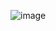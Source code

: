 
![image](https://github.com/dxtaner/MyWorkspace/assets/44675799/445e195c-9d0d-4348-a7d9-486163f91a55)
